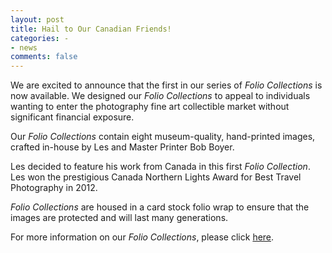 ```yaml
---
layout: post
title: Hail to Our Canadian Friends!
categories: - 
- news
comments: false
---
```


We are excited to announce that the first in our series of *Folio Collections* is now available. We designed our *Folio Collections* to appeal to individuals wanting to enter the photography fine art collectible market without significant financial exposure.                               

Our *Folio Collections* contain eight museum-quality, hand-printed images, crafted in-house by Les and Master Printer Bob Boyer. 

Les decided to feature his work from Canada in this first *Folio Collection*. Les won the prestigious Canada Northern Lights Award for Best Travel Photography in 2012. 

*Folio Collections* are housed in a card stock folio wrap to ensure that the images are protected and will last many generations. 

For more information on our *Folio Collections*, please click [here](/folio-collections/). 